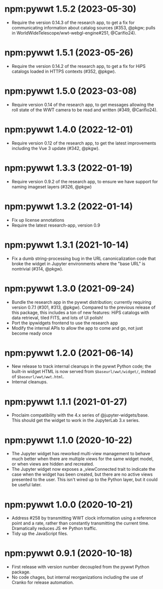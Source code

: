# npm:pywwt 1.5.2 (2023-05-30)

- Require the version 0.14.3 of the research app, to get a fix for communicating
  information about catalog sources (#353, @pkgw; pulls in
  WorldWideTelescope/wwt-webgl-engine#251, @Carifio24).


# npm:pywwt 1.5.1 (2023-05-26)

- Require the version 0.14.2 of the research app, to get a fix for HiPS
  catalogs loaded in HTTPS contexts (#352, @pkgw).


# npm:pywwt 1.5.0 (2023-03-08)

- Require version 0.14 of the research app, to get messages allowing the roll
  state of the WWT camera to be read and written (#349, @Carifio24).


# npm:pywwt 1.4.0 (2022-12-01)

- Require version 0.12 of the research app, to get the latest improvements
  including the Vue 3 update (#342, @pkgw).


# npm:pywwt 1.3.3 (2022-01-19)

- Require version 0.9.2 of the research app, to ensure we have support for
  naming imageset layers (#326, @pkgw)


# npm:pywwt 1.3.2 (2022-01-14)

- Fix up license annotations
- Require the latest research-app, version 0.9


# npm:pywwt 1.3.1 (2021-10-14)

- Fix a dumb string-processing bug in the URL canonicalization code that broke
  the widget in Jupyter environments where the "base URL" is nontrivial (#314,
  @pkgw).


# npm:pywwt 1.3.0 (2021-09-24)

- Bundle the research app in the pywwt distribution; currently requiring version
  0.7.1 (#301, #313, @pkgw). Compared to the previous release of this package,
  this includes a ton of new features: HiPS catalogs with data retrieval, tiled
  FITS, and lots of UI polish!
- Port the ipywidgets frontend to use the research app
- Modify the internal APIs to allow the app to come and go, not just become
  ready once


# npm:pywwt 1.2.0 (2021-06-14)

- New release to track internal cleanups in the pywwt Python code; the built-in
  widget HTML is now served from `$baseurl/wwt/widget/`, instead of
  `$baseurl/wwt/wwt.html`.
- Internal cleanups.


# npm:pywwt 1.1.1 (2021-01-27)

- Proclaim compatibility with the 4.x series of @jupyter-widgets/base. This
  should get the widget to work in the JupyterLab 3.x series.


# npm:pywwt 1.1.0 (2020-10-22)

- The Jupyter widget has reworked multi-view management to behave much better
  when there are multiple views for the same widget model, or when views are
  hidden and recreated.
- The Jupyter widget now exposes a _viewConnected trait to indicate the case
  when the widget has been created, but there are no active views presented to
  the user. This isn't wired up to the Python layer, but it could be useful
  later.


# npm:pywwt 1.0.0 (2020-10-21)

- Address #258 by transmitting WWT clock information using a reference point and
  a rate, rather than constantly transmitting the current time. Dramatically
  reduces JS <=> Python traffic.
- Tidy up the JavaScript files.


# npm:pywwt 0.9.1 (2020-10-18)

- First release with version number decoupled from the pywwt Python package.
- No code chages, but internal reorganizations including the use of Cranko for
  release automation.
